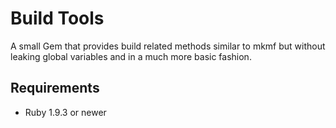 # Build Tools

A small Gem that provides build related methods similar to mkmf but without
leaking global variables and in a much more basic fashion.

## Requirements

* Ruby 1.9.3 or newer
